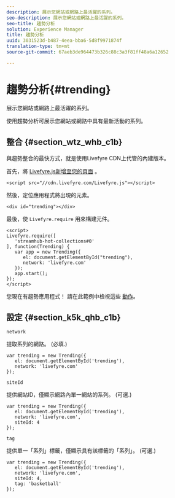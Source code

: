 ```yaml
---
description: 展示您網站或網路上最活躍的系列。
seo-description: 展示您網站或網路上最活躍的系列。
seo-title: 趨勢分析
solution: Experience Manager
title: 趨勢分析
uuid: 3031523d-b487-4eea-bba6-5d8f9971874f
translation-type: tm+mt
source-git-commit: 67aeb3de964473b326c88c3a3f81ff48a6a12652

---
```



# 趨勢分析{#trending}

展示您網站或網路上最活躍的系列。

使用趨勢分析可展示您網站或網路中具有最新活動的系列。

## 整合 {#section_wtz_whb_c1b}

與趨勢整合的最快方式，就是使用Livefyre CDN上代管的內建版本。

首先，將 [Livefyre.js新增至您的頁面](https://github.com/Livefyre/Livefyre.js) 。

```
<script src="//cdn.livefyre.com/Livefyre.js"></script> 
```

然後，定位應用程式將出現的元素。

```
<div id="trending"></div>
```

最後，使 `Livefyre.require` 用來構建元件。

```
<script> 
Livefyre.require([ 
   'streamhub-hot-collections#0' 
], function(Trending) {     
   var app = new Trending({ 
      el: document.getElementById("trending"), 
      network: 'livefyre.com' 
   }); 
   app.start(); 
}); 
</script>
```

您現在有趨勢應用程式！ 請在此範例中檢視這些 [動作](https://codepen.io/gobengo/pen/GijEy)。

## 設定 {#section_k5k_qhb_c1b}

`network`

提取系列的網路。 (必填.)

```
var trending = new Trending({ 
   el: document.getElementById('trending'), 
   network: 'livefyre.com' 
});
```

`siteId`

提供網站ID，僅顯示網路內單一網站的系列。 (可選.)

```
var trending = new Trending({ 
   el: document.getElementById('trending'), 
   network: 'livefyre.com', 
   siteId: 4 
});
```

`tag`

提供單一「系列」標籤，僅顯示具有該標籤的「系列」。 (可選.)

```
var trending = new Trending({ 
   el: document.getElementById('trending'), 
   network: 'livefyre.com', 
   siteId: 4, 
   tag: 'basketball' 
});
```

